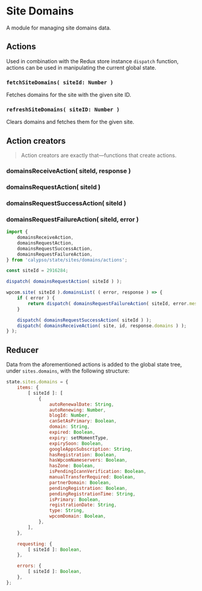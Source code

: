 # Site Domains

A module for managing site domains data.

## Actions

Used in combination with the Redux store instance `dispatch` function, actions can be used in manipulating the current global state.

### `fetchSiteDomains( siteId: Number )`

Fetches domains for the site with the given site ID.

### `refreshSiteDomains( siteID: Number )`

Clears domains and fetches them for the given site.

## Action creators

> Action creators are exactly that—functions that create actions.

### domainsReceiveAction( siteId, response )

### domainsRequestAction( siteId )

### domainsRequestSuccessAction( siteId )

### domainsRequestFailureAction( siteId, error )

```js
import {
	domainsReceiveAction,
	domainsRequestAction,
	domainsRequestSuccessAction,
	domainsRequestFailureAction,
} from 'calypso/state/sites/domains/actions';

const siteId = 2916284;

dispatch( domainsRequestAction( siteId ) );

wpcom.site( siteId ).domainsList( ( error, response ) => {
	if ( error ) {
		return dispatch( domainsRequestFailureAction( siteId, error.message ) );
	}

	dispatch( domainsRequestSuccessAction( siteId ) );
	dispatch( domainsReceiveAction( site, id, response.domains ) );
} );
```

## Reducer

Data from the aforementioned actions is added to the global state tree, under `sites.domains`, with the following structure:

```js
state.sites.domains = {
	items: {
		[ siteId ]: [
			{
				autoRenewalDate: String,
				autoRenewing: Number,
				blogId: Number,
				canSetAsPrimary: Boolean,
				domain: String,
				expired: Boolean,
				expiry: setMomentType,
				expirySoon: Boolean,
				googleAppsSubscription: String,
				hasRegistration: Boolean,
				hasWpcomNameservers: Boolean,
				hasZone: Boolean,
				isPendingIcannVerification: Boolean,
				manualTransferRequired: Boolean,
				partnerDomain: Boolean,
				pendingRegistration: Boolean,
				pendingRegistrationTime: String,
				isPrimary: Boolean,
				registrationDate: String,
				type: String,
				wpcomDomain: Boolean,
			},
		],
	},

	requesting: {
		[ siteId ]: Boolean,
	},

	errors: {
		[ siteId ]: Boolean,
	},
};
```

